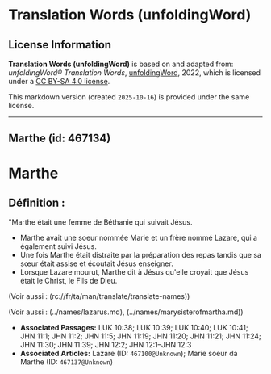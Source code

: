 # Translation Words (unfoldingWord)

## License Information

**Translation Words (unfoldingWord)** is based on and adapted from: _unfoldingWord® Translation Words_, [unfoldingWord](https://unfoldingword.org/utw), 2022, which is licensed under a [CC BY-SA 4.0 license](https://creativecommons.org/licenses/by-sa/4.0/legalcode.en).

This markdown version (created `2025-10-16`) is provided under the same license.



--------------------------------

## Marthe (id: 467134)

Marthe
======

Définition :
------------

"Marthe était une femme de Béthanie qui suivait Jésus.

* Marthe avait une soeur nommée Marie et un frère nommé Lazare, qui a également suivi Jésus.
* Une fois Marthe était distraite par la préparation des repas tandis que sa sœur était assise et écoutait Jésus enseigner.
* Lorsque Lazare mourut, Marthe dit à Jésus qu'elle croyait que Jésus était le Christ, le Fils de Dieu.

(Voir aussi : (rc://fr/ta/man/translate/translate\-names))

(Voir aussi : (../names/lazarus.md), (../names/marysisterofmartha.md))

* **Associated Passages:** LUK 10:38; LUK 10:39; LUK 10:40; LUK 10:41; JHN 11:1; JHN 11:2; JHN 11:5; JHN 11:19; JHN 11:20; JHN 11:21; JHN 11:24; JHN 11:30; JHN 11:39; JHN 12:2; JHN 12:1–JHN 12:3
* **Associated Articles:** Lazare (ID: `467100@Unknown`); Marie soeur da Marthe (ID: `467137@Unknown`)

